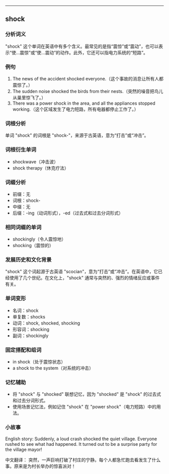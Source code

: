 
---------------
## shock
### 分析词义
"shock" 这个单词在英语中有多个含义。最常见的是指“震惊”或“震动”，也可以表示“使...震惊”或“使...震动”的动作。此外，它还可以指电力系统的“短路”。

### 例句
1. The news of the accident shocked everyone.（这个事故的消息让所有人都震惊了。）
2. The sudden noise shocked the birds from their nests.（突然的噪音把鸟儿从巢里惊飞了。）
3. There was a power shock in the area, and all the appliances stopped working.（这个区域发生了电力短路，所有电器都停止工作了。）

### 词根分析
单词 "shock" 的词根是 "shock-"，来源于古英语，意为“打击”或“冲击”。

### 词根衍生单词
- shockwave（冲击波）
- shock therapy（休克疗法）

### 词缀分析
- 前缀：无
- 词根：shock-
- 中缀：无
- 后缀：-ing（动词形式），-ed（过去式和过去分词形式）

### 相同词缀的单词
- shockingly（令人震惊地）
- shocking（震惊的）

### 发展历史和文化背景
"shock" 这个词起源于古英语 "scocian"，意为“打击”或“冲击”。在英语中，它已经使用了几个世纪。在文化上，"shock" 通常与突然的、强烈的情绪反应或事件有关。

### 单词变形
- 名词：shock
- 单复数：shocks
- 动词：shock, shocked, shocking
- 形容词：shocking
- 副词：shockingly

### 固定搭配和组词
- in shock（处于震惊状态）
- a shock to the system（对系统的冲击）

### 记忆辅助
- 将 "shock" 与 "shocked" 联想记忆，因为 "shocked" 是 "shock" 的过去式和过去分词形式。
- 使用场景记忆法，例如记住 "shock" 在 "power shock"（电力短路）中的用法。

### 小故事
English story:
Suddenly, a loud crash shocked the quiet village. Everyone rushed to see what had happened. It turned out to be a surprise party for the village mayor!

中文翻译：
突然，一声巨响打破了村庄的宁静。每个人都急忙跑去看发生了什么事。原来是为村长举办的惊喜派对！

